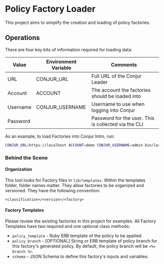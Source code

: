 # Policy Factory Loader

This project aims to simplify the creation and loading of policy factories.

## Operations

There are four key bits of information required for loading data:

| Value | Environment Variable | Comments |
|-|-|-|
| URL | CONJUR_URL | Full URL of the Conjur Leader |
| Account| ACCOUNT | The account the factories should be loaded into |
| Username | CONJUR_USERNAME | Username to use when logging into Conjur |
| Password | | Password for the user. This is collected via the CLI |

As an example, to load Factories into Conjur Intro, run:

```sh
CONJUR_URL=https://localhost ACCOUNT=demo CONJUR_USERNAME=admin bin/load
```

### Behind the Scene

#### Organization

This tool looks for Factory files in `lib/templates`. Within the templates folder, folder names matter. They allow factories to be organized and versioned. They have the following convention:

```
<classification>/<version>/<factory>
```

#### Factory Templates

Please review the existing factories in this project for examples. All Factory Templates have two required and one optional class methods:

- `policy_template` - Ruby ERB template of the policy to be applied.
- `policy_branch` - [OPTIONAL] String or ERB template of policy branch for this factory's generated policy. By default, the policy branch will be `<%= branch %>`.
- `schema` - JSON Schema to define this factory's inputs and variables.
